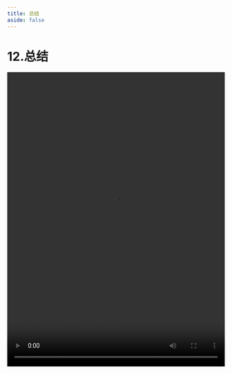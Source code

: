 ```yaml
---
title: 总结
aside: false
---
```


# 12.总结

<video autoplay src="http://qn.chinavanes.com/nodejs/module-4/12.总结.mp4" controls controlsList="nodownload" width="100%" height="680"/>


